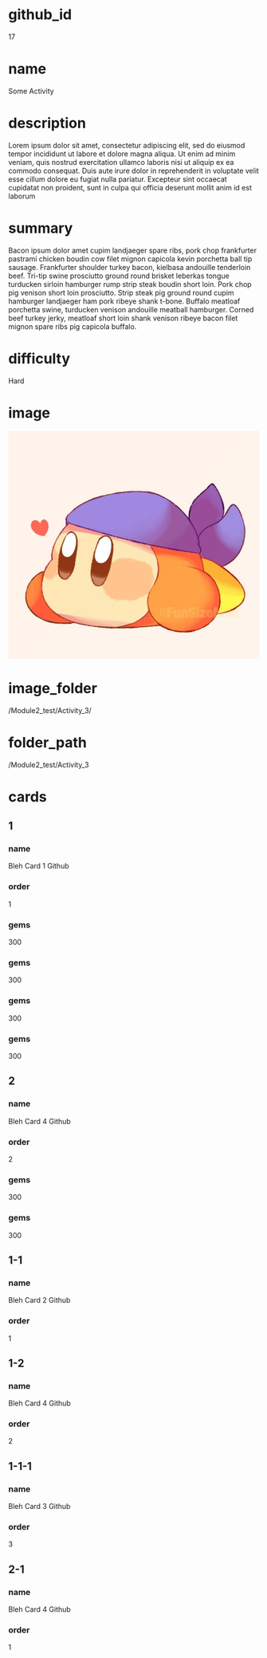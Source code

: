 # github_id
17

# name
Some Activity

# description
Lorem ipsum dolor sit amet, consectetur adipiscing elit, sed do eiusmod tempor incididunt ut labore et dolore magna aliqua. Ut enim ad minim veniam, quis nostrud exercitation ullamco laboris nisi ut aliquip ex ea commodo consequat. Duis aute irure dolor in reprehenderit in voluptate velit esse cillum dolore eu fugiat nulla pariatur. Excepteur sint occaecat cupidatat non proident, sunt in culpa qui officia deserunt mollit anim id est laborum
 
# summary
Bacon ipsum dolor amet cupim landjaeger spare ribs, pork chop frankfurter pastrami chicken boudin cow filet mignon capicola kevin porchetta ball tip sausage. Frankfurter shoulder turkey bacon, kielbasa andouille tenderloin beef. Tri-tip swine prosciutto ground round brisket leberkas tongue turducken sirloin hamburger rump strip steak boudin short loin. Pork chop pig venison short loin prosciutto. Strip steak pig ground round cupim hamburger landjaeger ham pork ribeye shank t-bone. Buffalo meatloaf porchetta swine, turducken venison andouille meatball hamburger. Corned beef turkey jerky, meatloaf short loin shank venison ribeye bacon filet mignon spare ribs pig capicola buffalo.

# difficulty
Hard

# image
![bandanna](images/bandanna.jpg)

# image_folder
/Module2_test/Activity_3/

# folder_path
/Module2_test/Activity_3

# cards
 
## 1

### name
Bleh Card 1 Github

### order
1 

### gems
300

### gems
300

### gems
300

### gems
300

## 2

### name
Bleh Card 4 Github

### order
2

### gems
300

### gems
300

## 1-1

### name
Bleh Card 2 Github

### order
1

## 1-2

### name
Bleh Card 4 Github

### order
2

## 1-1-1

### name
Bleh Card 3 Github

### order
3

## 2-1

### name
Bleh Card 4 Github

### order
1